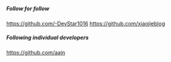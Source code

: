 
##### Follow for follow

https://github.com/-DevStar1016
https://github.com/xiaojieblog

##### Following individual developers

https://github.com/aajn

